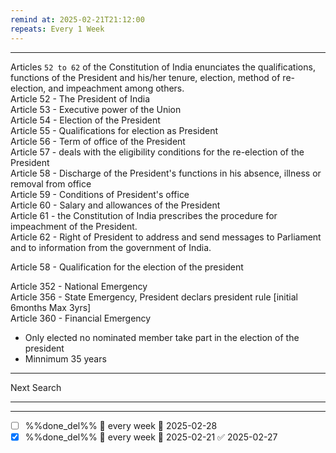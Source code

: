 ```yaml
---
remind at: 2025-02-21T21:12:00
repeats: Every 1 Week
---
```

---  
Articles `52 to 62` of the Constitution of India enunciates the qualifications, functions of the President and his/her tenure, election, method of re-election, and impeachment among others.  
Article 52  - The President of India  
Article 53  - Executive power of the Union  
Article 54  - Election of the President  
Article 55  - Qualifications for election as President  
Article 56  - Term of office of the President  
Article 57  - deals with the eligibility conditions for the re-election of the President  
Article 58  - Discharge of the President's functions in his absence, illness or removal from office  
Article 59  - Conditions of President's office  
Article 60  - Salary and allowances of the President  
Article 61  - the Constitution of India prescribes the procedure for impeachment of the President.  
Article 62  - Right of President to address and send messages to Parliament and to information from the government of India.  
  
Article 58  - Qualification for the election of the president  

Article 352 - National Emergency  
Article 356 - State Emergency, President declars president rule [initial 6months Max 3yrs]  
Article 360 - Financial Emergency

- Only elected no nominated member take part in the election of the president
- Minnimum 35 years


---
Next Search

---
---
- [ ] %%done_del%% 🔁 every week 📅 2025-02-28
- [x] %%done_del%% 🔁 every week 📅 2025-02-21 ✅ 2025-02-27